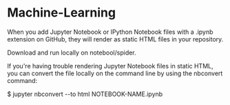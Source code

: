# Machine-Learning
When you add Jupyter Notebook or IPython Notebook files with a .ipynb extension on GitHub, they will render as static HTML files in your repository.

Download and run locally on notebool/spider.

If you're having trouble rendering Jupyter Notebook files in static HTML, you can convert the file locally on the command line by using the nbconvert command:

$ jupyter nbconvert --to html NOTEBOOK-NAME.ipynb
